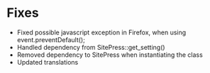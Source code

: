 # Fixes
* Fixed possible javascript exception in Firefox, when using event.preventDefault();
* Handled dependency from SitePress::get_setting()
* Removed dependency to SitePress when instantiating the class
* Updated translations